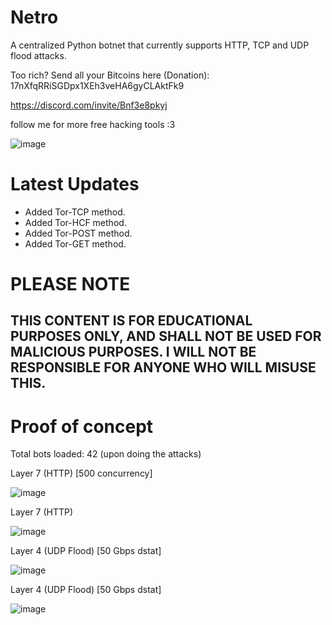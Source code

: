 # Netro
A centralized Python botnet that currently supports HTTP, TCP and UDP flood attacks.

Too rich? Send all your Bitcoins here (Donation): 17nXfqRRiSGDpx1XEh3veHA6gyCLAktFk9

https://discord.com/invite/Bnf3e8pkyj

follow me for more free hacking tools :3

![image](https://github.com/user-attachments/assets/3a73bcea-811f-48ee-ad1f-06527944ebf9)

# Latest Updates
- Added Tor-TCP method.
- Added Tor-HCF method.
- Added Tor-POST method.
- Added Tor-GET method.

# PLEASE NOTE
## THIS CONTENT IS FOR EDUCATIONAL PURPOSES ONLY, AND SHALL NOT BE USED FOR MALICIOUS PURPOSES. I WILL NOT BE RESPONSIBLE FOR ANYONE WHO WILL MISUSE THIS.


# Proof of concept
Total bots loaded: 42 (upon doing the attacks)

Layer 7 (HTTP) [500 concurrency]

![image](https://github.com/user-attachments/assets/9963c7a2-c57a-4d19-bed7-af1c610de81c)

Layer 7 (HTTP)

![image](https://github.com/user-attachments/assets/c8e88017-3b4a-4816-b770-6989cd2696eb)

Layer 4 (UDP Flood) [50 Gbps dstat]

![image](https://github.com/user-attachments/assets/dcfd54b2-ba9f-418e-8a79-bfaac592ee3a)

Layer 4 (UDP Flood) [50 Gbps dstat]

![image](https://github.com/user-attachments/assets/103b81b7-c75b-4378-ae57-a68208a8cf0a)
